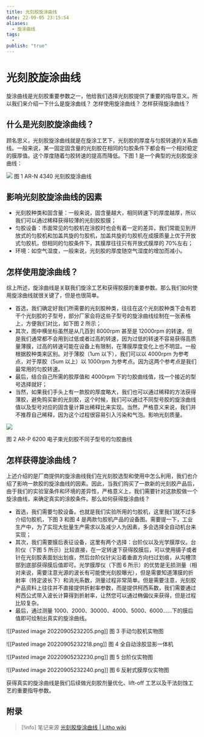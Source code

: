 ```yaml
---
title: 光刻胶旋涂曲线
date: 22-09-05 23:15:54
aliases:
  - 旋涂曲线
tags:
  - 
publish: "true"
---
```


# 光刻胶旋涂曲线

旋涂曲线是光刻胶重要参数之一，他给我们选择光刻胶提供了重要的指导意义。所以我们来介绍一下什么是旋涂曲线？ 怎样使用旋涂曲线？ 怎样获得旋涂曲线？

## 什么是光刻胶旋涂曲线？

顾名思义，光刻胶旋涂曲线就是在旋涂工艺下，光刻胶的厚度与匀胶转速的关系曲线。一般来说，某一固定固含量的光刻胶在相同的匀胶条件下都会有一个相对稳定的膜厚值。这个厚度随着匀胶转速的提高而降低。下图 1 是一个典型的光刻胶旋涂曲线：

![](image-27.png)
图 1 AR-N 4340 光刻胶旋涂曲线

## 影响光刻胶旋涂曲线的因素

- 光刻胶种类和固含量：一般来说，固含量越大，相同转速下的厚度越厚，所以我们可以通过稀释获得较薄的光刻胶胶膜；
- 匀胶设备：市面常见的匀胶机在涂胶时也会有着一定的差异，我们常能见到开放式的匀胶机和加盖共旋的匀胶机，加盖共旋的匀胶机在成膜质量上优于开放式匀胶机，但相同的匀胶条件下，其膜厚往往只有开放式膜厚的 70%左右；
- 环境：如空气湿度，一般来说，光刻胶的厚度随空气湿度的增加而减小。

## 怎样使用旋涂曲线？

综上所述，旋涂曲线是关联我们旋涂工艺和获得胶膜的重要参数。那么我们如何使用旋涂曲线就很关键了，但是也很简单。

- 首选，我们确定好我们所需要的光刻胶种类，往往在这个光刻胶种类下会有若干个光刻胶的子型号，部分厂家会将这些子型号的旋涂曲线绘制在一张表格上，方便我们对比，如下图 2 所示；
- 其次，图中横坐标虽然是从几百到 8000rpm 甚至是 12000rpm 的转速，但是我们通常都不会用到过低或者过高的转速，因为过低的转速不容易获得高质量薄膜，过高的转速可能在设备上有限制，在薄膜厚度变化上也不明显。一般根据胶种类来区别。对于薄胶（1um 以下），我们可以以 4000rpm 为参考点，对于厚胶（5um 以上）以 1000rpm 为参考点。因为这两个参考点是我们最常用的匀胶转速。
- 最后，结合自己所需的胶厚值和 4000rpm 下的匀胶曲线值，找一个接近的型号选择就好；
- 当然，如果我们手头上有一款胶的厚度略大，我们也可以通过稀释的方法获得薄胶，避免购买新的光刻胶，这个时候，我们可以通过不同型号胶的旋涂曲线值以及型号对应的固含量计算出稀释比来实现。当然，严格意义来说，我们并不推荐自己稀释，因为这个过程很容易引入污染和气泡。影响光刻质量。

![](image-28.png)

图 2 AR-P 6200 电子束光刻胶不同子型号的匀胶曲线

## 怎样获得旋涂曲线？

上述介绍的是厂商提供的旋涂曲线我们在光刻胶选型和使用中怎么利用，我们也介绍了影响一款胶的旋涂曲线的因素。因此，当我们购买了一款新的光刻胶产品后，由于我们的实验室条件和环境的差异性，严格意义上，我们需要针对这款胶做一个旋涂曲线，来确定真实的涂胶条件。那么如何获得旋涂曲线？

-   首选，我们需要匀胶设备。也就是我们实验所用的匀胶机，这里我们就不过多介绍匀胶机，下图 3 和图 4 是两款匀胶机产品的设备图。需要提一下，工业生产中，为了实现大批量生产需求以及减少人为因素，多会选择全自动机台来实现；
-   其次，我们需要膜后表征设备，这里有两个选择：台阶仪以及光学膜厚仪。台阶仪（下图 5 所示）比较直接，在一定转速下获得胶膜后，可以使用镊子或者针在光刻胶表面划出划痕，然后台阶仪针尖沿着垂直方向扫过划痕，从沟槽顶部到底部获得膜后值即可。光学膜厚仪（下图 6 所示）的优势是无损测量（相对来说，需要注意光源的波长有可能使光刻胶曝光），但是需要知道薄膜的折射率（特定波长下）和消光系数，测量过程非常简单。但是需要注意，光刻胶产品资料上往往并不直接提供折射率参数，而是提供柯西系数，我们需要通过柯西公式带入波长计算得到折射率，让然您可以通过椭偏仪来获得，但是过程比较复杂。
-   最后，通过测量 1000、2000、30000、4000、5000、6000……下的膜后值即可绘制出真实的旋涂曲线。

![[Pasted image 20220905232205.png]]
图 3 手动匀胶机实物图

![[Pasted image 20220905232218.png]]
图 4 全自动涂胶显影一体机

![[Pasted image 20220905232230.png]]
图 5 台阶仪实物图

![[Pasted image 20220905232240.png]]
图 6 反射式膜厚仪实物图

获得真实的旋涂曲线是我们后续做光刻胶剂量优化、lift-off 工艺以及干法刻蚀工艺的重要指导参数。

## 附录
> [!info] 笔记来源
> [光刻胶旋涂曲线 | Litho wiki](https://www.prlib.cn/knowledge-base/%e5%85%89%e5%88%bb%e8%83%b6%e6%97%8b%e6%b6%82%e6%9b%b2%e7%ba%bf)


